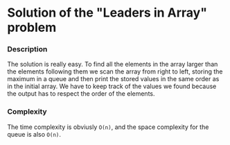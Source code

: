 # Solution of the "Leaders in Array" problem

### Description
The solution is really easy. To find all the elements in the array larger than the elements following them
we scan the array from right to left, storing the maximum in a queue and then print the stored values in the same order as in the
initial array. We have to keep track of the values we found because the output has to respect the order of the elements.

### Complexity
The time complexity is obviusly `O(n)`, and the space complexity for the queue is also `O(n)`.
